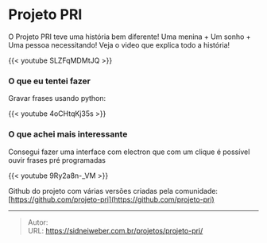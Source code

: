 # Projeto PRI


O Projeto PRI teve uma história bem diferente! Uma menina &#43; Um sonho &#43; Uma pessoa necessitando!
Veja o video que explica todo a história!

{{&lt; youtube SLZFqMDMtJQ &gt;}}

### O que eu tentei fazer
Gravar frases usando python:

{{&lt; youtube 4oCHtqKj35s &gt;}}

### O que achei mais interessante
Consegui fazer uma interface com electron que com um clique é possível ouvir frases pré programadas

{{&lt; youtube 9Ry2a8n-_VM &gt;}}

Github do projeto com várias versões criadas pela comunidade: [https://github.com/projeto-pri](https://github.com/projeto-pri)


---

> Autor:   
> URL: https://sidneiweber.com.br/projetos/projeto-pri/  

